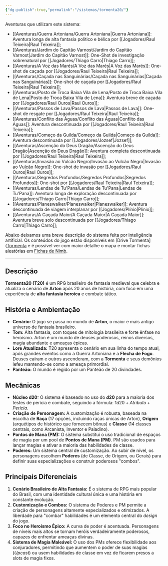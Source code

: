 ```yaml
---
{"dg-publish":true,"permalink":"/sistemas/tormenta20/"}
---
```


Aventuras que utilizam este sistema:
- [[Aventuras/Guerra Artoniana/Guerra Artoniana\|Guerra Artoniana]]: Aventura longa de alta fantasia político e bélica por [[Jogadores/Raul Teixeira\|Raul Teixeira]]; 
- [[Aventuras/Jardim do Capitão Varnost/Jardim do Capitão Varnost\|Jardim do Capitão Varnost]]: One-Shot de investigação sobrenatural por [[Jogadores/Thiago Carro\|Thiago Carro]];
- [[Aventuras/A Voz das Marés/A Voz das Marés\|A Voz das Marés]]: One-shot de caçada por [[Jogadores/Raul Teixeira\|Raul Teixeira]]; 
- [[Aventuras/Caçada nas Sanguinárias/Caçada nas Sanguinárias\|Caçada nas Sanguinárias]]: One-shot de caçada por [[Jogadores/Raul Teixeira\|Raul Teixeira]];
- [[Aventuras/Posto de Troca Baixa Vila de Lena/Posto de Troca Baixa Vila de Lena\|Posto de Troca Baixa Vila de Lena]]: Aventura breve de caçada por [[Jogadores/Raul Ouros\|Raul Ouros]];
- [[Aventuras/Passos de Lava/Passos de Lava\|Passos de Lava]]: One-shot de resgate por [[Jogadores/Raul Teixeira\|Raul Teixeira]];
- [[Aventuras/Conflito das Águas/Conflito das Águas\|Conflito das Águas]]: Aventura descontinuada por [[Jogadores/Raul Teixeira\|Raul Teixeira]];
- [[Aventuras/Começo da Guilda/Começo da Guilda\|Começo da Guilda]]: Aventura descontinuada por [[Jogadores/Jozsef\|Jozsef]];
- [[Aventuras/Ascenção do Deus Dragão/Ascenção do Deus Dragão\|Ascenção do Deus Dragão]]: Aventura completa descontinuada por [[Jogadores/Raul Teixeira\|Raul Teixeira]];
- [[Aventuras/Invasão ao Vulcão Negro/Invasão ao Vulcão Negro\|Invasão ao Vulcão Negro]]: One-shot de invasão por [[Jogadores/Raul Ouros\|Raul Ouros]];
- [[Aventuras/Segredos Profundos/Segredos Profundos\|Segredos Profundos]]: One-shot por [[Jogadores/Raul Teixeira\|Raul Teixeira]];
- [[Aventuras/Lendas de Tu'Pana/Lendas de Tu'Pana\|Lendas de Tu'Pana]]: Aventura longa de exploração descontinuada por [[Jogadores/Thiago Carro\|Thiago Carro]]; 
- [[Aventuras/Planeswalker/Planeswalker\|Planeswalker]]: Aventura descontinuada de viagem interplanar por [[Jogadores/Plínio\|Plínio]];
- [[Aventuras/A Caçada Maior/A Caçada Maior\|A Caçada Maior]]: Aventura breve solo descontinuada por [[Jogadores/Thiago Carro\|Thiago Carro]];

Abaixo deixamos uma breve descrição do sistema feita por inteligência artificial. Os conteúdos do jogo estão disponíveis em [Drive Tormenta]([Tormenta](https://drive.google.com/drive/folders/1wZ7dGUeqo4DvPIx0kRTtoohh4Kuihe11) e é possível ver com maior detalhe o mapa e montar fichas aleatórias em [Fichas de Nimb](https://fichasdenimb.com.br/#/).

---
## Descrição

**Tormenta20 (T20)** é um RPG brasileiro de fantasia medieval que celebra e atualiza o cenário de **Arton** após 20 anos de história, com foco em uma experiência de **alta fantasia heroica** e combate tático.

## História e Ambientação

* **Cenário:** O jogo se passa no mundo de **Arton**, o maior e mais antigo universo de fantasia brasileiro.
* **Tom:** Alta fantasia, com toques de mitologia brasileira e forte ênfase no heroísmo. Arton é um mundo de deuses poderosos, reinos diversos, magia abundante e ameaças épicas.
* **Lore Atualizada:** T20 apresenta o cenário em sua linha do tempo atual, após grandes eventos como a Guerra Artoniana e a **Flecha de Fogo**. Deuses caíram e outros ascenderam, com a **Tormenta** e seus demônios lefeu mantendo-se como a ameaça primordial.
* **Panteão:** O mundo é regido por um Panteão de 20 divindades.

## Mecânicas

* **Núcleo d20:** O sistema é baseado no uso do **$d20$** para a maioria dos testes de perícia e combate, seguindo a fórmula: $1d20 + Atributo + Perícia$.
* **Criação de Personagem:** A customização é robusta, baseada na escolha de **Raça** (17 opções, incluindo raças únicas de Arton), **Origem** (arquétipos de histórico que fornecem bônus) e **Classe** (14 classes centrais, como Arcanista, Inventor e Paladino).
* **Pontos de Mana (PM):** O sistema substitui o uso tradicional de espaços de magia por um pool de **Pontos de Mana (PM)**. PM são usados para lançar magias e ativar a maioria das habilidades de classe.
* **Poderes:** Um sistema central de customização. Ao subir de nível, os personagens escolhem **Poderes** (de Classe, de Origem, ou Gerais) para definir suas especializações e construir poderosos "combos".

## Principais Diferenciais

1.  **Cenário Brasileiro de Alta Fantasia:** É o sistema de RPG mais popular do Brasil, com uma identidade cultural única e uma história em constante evolução.
2.  **Customização e Combos:** O sistema de Poderes e PM permite a criação de personagens altamente especializados e otimizados. A liberdade para "combar" habilidades é um elemento central do *design* do jogo.
3.  **Foco no Heroísmo Épico:** A curva de poder é acentuada. Personagens de níveis mais altos se tornam heróis verdadeiramente poderosos, capazes de enfrentar ameaças divinas.
4.  **Sistema de Magia Maleável:** O uso dos PMs oferece flexibilidade aos conjuradores, permitindo que aumentem o poder de suas magias (*Upcast*) ou usem habilidades de classe em vez de ficarem presos a slots de magia fixos.
